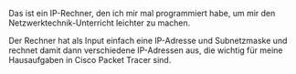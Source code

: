 Das ist ein IP-Rechner, den ich mir mal programmiert habe, um mir den Netzwerktechnik-Unterricht leichter zu machen.

Der Rechner hat als Input einfach eine IP-Adresse und Subnetzmaske und rechnet damit dann verschiedene IP-Adressen aus, die wichtig für meine Hausaufgaben in Cisco Packet Tracer sind.
